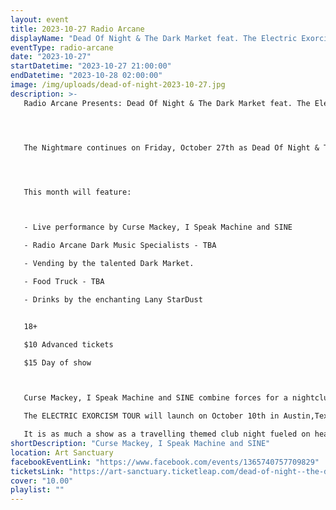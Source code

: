 ```yaml
---
layout: event
title: 2023-10-27 Radio Arcane
displayName: "Dead Of Night & The Dark Market feat. The Electric Exorcism Tour"
eventType: radio-arcane
date: "2023-10-27"
startDatetime: "2023-10-27 21:00:00"
endDatetime: "2023-10-28 02:00:00"
image: /img/uploads/dead-of-night-2023-10-27.jpg
description: >-
   Radio Arcane Presents: Dead Of Night & The Dark Market feat. The Electric Exorcism Tour




   The Nightmare continues on Friday, October 27th as Dead Of Night & The Dark Market keep up the monthly grind of dark eclectic music. Come out and help keep the dancefloor barely alive as we celebrate the glum drudgery of our dreadful existence.




   This month will feature:



   - Live performance by Curse Mackey, I Speak Machine and SINE

   - Radio Arcane Dark Music Specialists - TBA

   - Vending by the talented Dark Market.

   - Food Truck - TBA

   - Drinks by the enchanting Lany StarDust


   18+

   $10 Advanced tickets

   $15 Day of show



   Curse Mackey, I Speak Machine and SINE combine forces for a nightclub themed tour called The ELECTRIC EXORCISM!

   The ELECTRIC EXORCISM TOUR will launch on October 10th in Austin,Texas!

   It is as much a show as a travelling themed club night fueled on heavy-duty beats, dark synths, sin and surrealism.
shortDescription: "Curse Mackey, I Speak Machine and SINE"
location: Art Sanctuary
facebookEventLink: "https://www.facebook.com/events/1365740757709829"
ticketsLink: "https://art-sanctuary.ticketleap.com/dead-of-night--the-dark-market-feat-the-electric-exorcism-tour"
cover: "10.00"
playlist: ""
---
```

